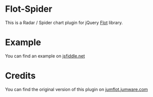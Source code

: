 # Flot-Spider

This is a Radar / Spider chart plugin for jQuery [Flot](http://www.flotcharts.org) library.

# Example

You can find an example on [jsfiddle.net](http://jsfiddle.net/SpartakusMd/peehncrg/)

# Credits
You can find the original version of this plugin on [jumflot.jumware.com](http://jumflot.jumware.com/examples/Experimental/spider.html)
